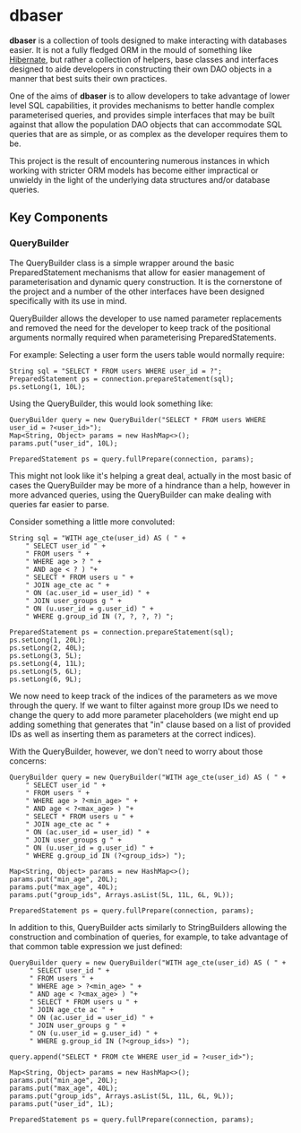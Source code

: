 # dbaser
__dbaser__ is a collection of tools designed to make interacting with databases easier. 
It is not a fully fledged ORM in the mould of something like [Hibernate](http://hibernate.org/), 
but rather a collection of helpers, base classes and interfaces designed to aide developers in constructing their own
 DAO objects in a manner that best suits their own practices.
 
One of the aims of __dbaser__ is to allow developers to take advantage of lower level SQL capabilities, it provides
mechanisms to better handle complex parameterised queries, and provides simple interfaces that may be built against
that allow the population DAO objects that can accommodate SQL queries that are as simple, or as complex as the 
developer requires them to be.

This project is the result of encountering numerous instances in which working with stricter ORM models has become 
 either impractical or unwieldy in the light of the underlying data structures and/or database queries. 

## Key Components
### QueryBuilder
The QueryBuilder class is a simple wrapper around the basic PreparedStatement mechanisms that allow for easier management 
of parameterisation and dynamic query construction.  It is the cornerstone of the project and a number of the other interfaces
have been designed specifically with its use in mind.

QueryBuilder allows the developer to use named parameter replacements and removed the need for the developer to keep track 
of the positional arguments normally required when parameterising PreparedStatements.
 
For example:
Selecting a user form the users table would normally require:
```
String sql = "SELECT * FROM users WHERE user_id = ?";
PreparedStatement ps = connection.prepareStatement(sql);
ps.setLong(1, 10L);
```

Using the QueryBuilder, this would look something like:

```
QueryBuilder query = new QueryBuilder("SELECT * FROM users WHERE user_id = ?<user_id>");
Map<String, Object> params = new HashMap<>();
params.put("user_id", 10L);

PreparedStatement ps = query.fullPrepare(connection, params);
```

This might not look like it's helping a great deal, actually in the most basic of cases the QueryBuilder may be more 
of a hindrance than a help, however in more advanced queries, using the QueryBuilder can make dealing with queries far easier to parse.

Consider something a little more convoluted:
```
String sql = "WITH age_cte(user_id) AS ( " + 
    " SELECT user_id " +
    " FROM users " +
    " WHERE age > ? " + 
    " AND age < ? ) "+
    " SELECT * FROM users u " +
    " JOIN age_cte ac " +
    " ON (ac.user_id = user_id) " +
    " JOIN user_groups g " +
    " ON (u.user_id = g.user_id) " +
    " WHERE g.group_id IN (?, ?, ?, ?) ";
    
PreparedStatement ps = connection.prepareStatement(sql);
ps.setLong(1, 20L);
ps.setLong(2, 40L);
ps.setLong(3, 5L);
ps.setLong(4, 11L);
ps.setLong(5, 6L);
ps.setLong(6, 9L);
```
We now need to keep track of the indices of the parameters as we move through the query. If we want to filter against more group IDs
 we need to change the query to add more parameter placeholders (we might end up adding something that generates that "in" clause based 
 on a list of provided IDs as well as inserting them as parameters at the correct indices).
 
 With the QueryBuilder, however, we don't need to worry about those concerns:
 ```
 QueryBuilder query = new QueryBuilder("WITH age_cte(user_id) AS ( " + 
     " SELECT user_id " +
     " FROM users " +
     " WHERE age > ?<min_age> " + 
     " AND age < ?<max_age> ) "+
     " SELECT * FROM users u " +
     " JOIN age_cte ac " +
     " ON (ac.user_id = user_id) " +
     " JOIN user_groups g " +
     " ON (u.user_id = g.user_id) " +
     " WHERE g.group_id IN (?<group_ids>) ");
 
 Map<String, Object> params = new HashMap<>();
 params.put("min_age", 20L);
 params.put("max_age", 40L);
 params.put("group_ids", Arrays.asList(5L, 11L, 6L, 9L));
 
 PreparedStatement ps = query.fullPrepare(connection, params);
 ```
 In addition to this, QueryBuilder acts similarly to StringBuilders allowing the construction and combination of queries, for example, to take
 advantage of that common table expression we just defined:
 
```
QueryBuilder query = new QueryBuilder("WITH age_cte(user_id) AS ( " + 
     " SELECT user_id " +
     " FROM users " +
     " WHERE age > ?<min_age> " + 
     " AND age < ?<max_age> ) "+
     " SELECT * FROM users u " +
     " JOIN age_cte ac " +
     " ON (ac.user_id = user_id) " +
     " JOIN user_groups g " +
     " ON (u.user_id = g.user_id) " +
     " WHERE g.group_id IN (?<group_ids>) ");
     
query.append("SELECT * FROM cte WHERE user_id = ?<user_id>");

Map<String, Object> params = new HashMap<>();
params.put("min_age", 20L);
params.put("max_age", 40L);
params.put("group_ids", Arrays.asList(5L, 11L, 6L, 9L));
params.put("user_id", 1L);
 
PreparedStatement ps = query.fullPrepare(connection, params);
```
 